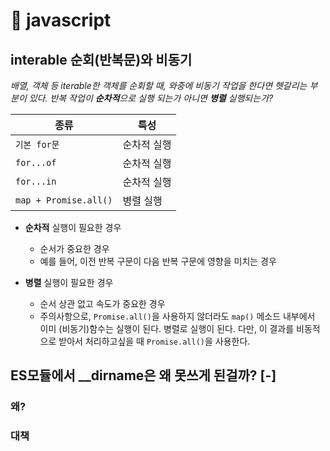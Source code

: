 # 󰏢 javascript



## interable 순회(반복문)와 비동기

_배열, 객체 등 iterable한 객체를 순회할 때, 와중에 비동기 작업을 한다면 헷갈리는 부분이 있다. 반복 작업이 **순차적**으로 실행 되는가 아니면 **병렬** 실행되는가?_


| 종류                | 특성        |
|---------------------|-------------|
| `기본 for문`          | 순차적 실행 |
| `for...of`            | 순차적 실행 |
| `for...in`            | 순차적 실행 |
| `map + Promise.all()` | 병렬 실행   |

- **순차적** 실행이 필요한 경우

  - 순서가 중요한 경우
  - 예를 들어, 이전 반복 구문이 다음 반복 구문에 영향을 미치는 경우

- **병렬** 실행이 필요한 경우

  - 순서 상관 없고 속도가 중요한 경우
  - 주의사항으로, `Promise.all()`을 사용하지 않더라도 `map()` 메소드 내부에서 이미 (비동기)함수는 실행이 된다. 병렬로 실행이 된다.
    다만, 이 결과를 비동적으로 받아서 처리하고싶을 때 `Promise.all()`을 사용한다.


## ES모듈에서 __dirname은 왜 못쓰게 된걸까? [-] 

### 왜?



### 대책


